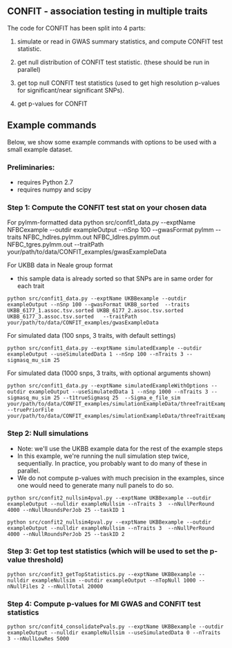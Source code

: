 ## CONFIT - association testing in multiple traits

The code for CONFIT has been split into 4 parts:
1. simulate or read in GWAS summary statistics, and compute CONFIT test statistic.
  
2. get null distribution of CONFIT test statistic. (these should be run in parallel)
  
3. get top null CONFIT test statistics (used to get high resolution p-values for significant/near significant SNPs).
  
4. get p-values for CONFIT


## Example commands
Below, we show some example commands with options to be used with a small example dataset. 

### Preliminaries:
- requires Python 2.7
- requires numpy and scipy


### Step 1: Compute the CONFIT test stat on your chosen data

For pylmm-formatted data
python src/confit1_data.py --exptName NFBCexample --outdir exampleOutput  --nSnp 100  --gwasFormat pylmm  --traits NFBC_hdlres.pylmm.out NFBC_ldlres.pylmm.out NFBC_tgres.pylmm.out   --traitPath your/path/to/data/CONFIT_examples/gwasExampleData

For UKBB data in Neale group format
- this sample data is already sorted so that SNPs are in same order for each trait
```
python src/confit1_data.py --exptName UKBBexample --outdir exampleOutput --nSnp 100 --gwasFormat UKBB_sorted  --traits UKBB_6177_1.assoc.tsv.sorted UKBB_6177_2.assoc.tsv.sorted UKBB_6177_3.assoc.tsv.sorted   --traitPath your/path/to/data/CONFIT_examples/gwasExampleData 
```


For simulated data (100 snps, 3 traits, with default settings)
```
python src/confit1_data.py --exptName simulatedExample --outdir exampleOutput --useSimulatedData 1 --nSnp 100 --nTraits 3 --sigmasq_mu_sim 25
```

For simulated data (1000 snps, 3 traits, with optional arguments shown)
```
python src/confit1_data.py --exptName simulatedExampleWithOptions --outdir exampleOutput --useSimulatedData 1 --nSnp 1000 --nTraits 3 --sigmasq_mu_sim 25 --t1trueSigmasq 25  --Sigma_e_file_sim your/path/to/data/CONFIT_examples/simulationExampleData/threeTraitExample_Sigma_z.txt --truePriorFile your/path/to/data/CONFIT_examples/simulationExampleData/threeTraitExample_truePriorFile.txt
```


### Step 2: Null simulations 
- Note: we'll use the UKBB example data for the rest of the example steps
- In this example, we're running the null simulation step twice, sequentially. In practice, you probably want to do many of these in parallel.
- We do not compute p-values with much precision in the examples, since one would need to generate many null panels to do so.

```
python src/confit2_nullsim4pval.py --exptName UKBBexample --outdir exampleOutput --nulldir exampleNullsim --nTraits 3  --nNullPerRound 4000 --nNullRoundsPerJob 25 --taskID 1

python src/confit2_nullsim4pval.py --exptName UKBBexample --outdir exampleOutput --nulldir exampleNullsim --nTraits 3  --nNullPerRound 4000 --nNullRoundsPerJob 25 --taskID 2
```


### Step 3: Get top test statistics (which will be used to set the p-value threshold)
```
python src/confit3_getTopStatistics.py --exptName UKBBexample --nulldir exampleNullsim --outdir exampleOutput --nTopNull 1000 --nNullFiles 2 --nNullTotal 20000
```


### Step 4: Compute p-values for MI GWAS and CONFIT test statistics
```
python src/confit4_consolidatePvals.py --exptName UKBBexample --outdir exampleOutput --nulldir exampleNullsim --useSimulatedData 0 --nTraits 3 --nNullLowRes 5000
```






